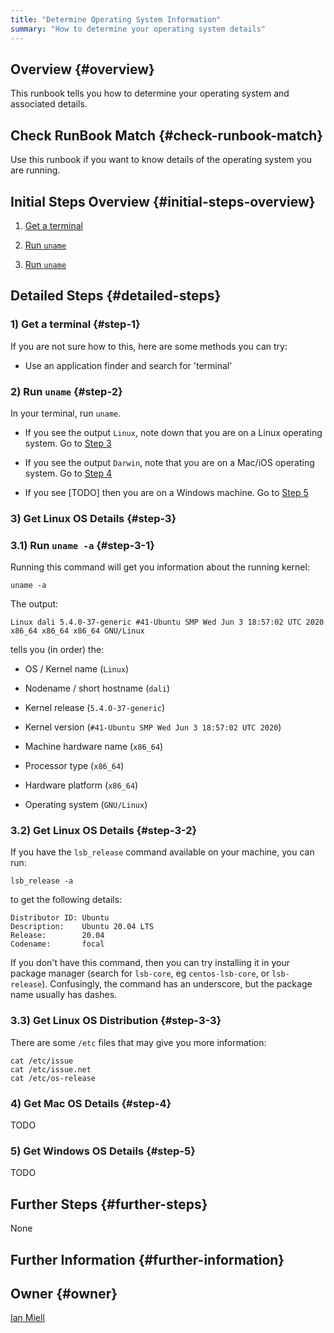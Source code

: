 ```yaml
---
title: "Determine Operating System Information"
summary: "How to determine your operating system details"
---
```


## Overview {#overview}

This runbook tells you how to determine your operating system and associated details.

## Check RunBook Match {#check-runbook-match}

Use this runbook if you want to know details of the operating system you are running.

## Initial Steps Overview {#initial-steps-overview}

1) [Get a terminal](#step-1)

2) [Run `uname`](#step-2)

2) [Run `uname`](#step-2)

## Detailed Steps {#detailed-steps}

### 1) Get a terminal {#step-1}

If you are not sure how to this, here are some methods you can try:

- Use an application finder and search for 'terminal'

### 2) Run `uname` {#step-2}

In your terminal, run `uname`.

- If you see the output `Linux`, note down that you are on a Linux operating system. Go to [Step 3](#step-3)

- If you see the output `Darwin`, note that you are on a Mac/iOS operating system. Go to [Step 4](#step-4)

- If you see [TODO] then you are on a Windows machine. Go to [Step 5](#step-5)

### 3) Get Linux OS Details {#step-3}

### 3.1) Run `uname -a` {#step-3-1}

Running this command will get you information about the running kernel:

```shell
uname -a
```

The output:

```
Linux dali 5.4.0-37-generic #41-Ubuntu SMP Wed Jun 3 18:57:02 UTC 2020 x86_64 x86_64 x86_64 GNU/Linux
```

tells you (in order) the:

- OS / Kernel name (`Linux`)

- Nodename / short hostname (`dali`)

- Kernel release (`5.4.0-37-generic`)

- Kernel version (`#41-Ubuntu SMP Wed Jun 3 18:57:02 UTC 2020`)

- Machine hardware name (`x86_64`)

- Processor type (`x86_64`)

- Hardware platform (`x86_64`)

- Operating system (`GNU/Linux`)


### 3.2) Get Linux OS Details {#step-3-2}

If you have the `lsb_release` command available on your machine, you can run:

```shell
lsb_release -a
```

to get the following details:

```
Distributor ID: Ubuntu
Description:    Ubuntu 20.04 LTS
Release:        20.04
Codename:       focal
```

If you don't have this command, then you can try installing it in your package manager (search for `lsb-core`, eg `centos-lsb-core`, or `lsb-release`). Confusingly, the command has an underscore, but the package name usually has dashes.

### 3.3) Get Linux OS Distribution {#step-3-3}

There are some `/etc` files that may give you more information:

```shell
cat /etc/issue
cat /etc/issue.net
cat /etc/os-release
```

### 4) Get Mac OS Details {#step-4}

TODO

### 5) Get Windows OS Details {#step-5}

TODO

## Further Steps {#further-steps}

None

## Further Information {#further-information}

[//]: # (REFERENCED DOCS)
[//]: # (eg https://somestackoverflowpage)

## Owner {#owner}

[Ian Miell](https://github.com/ianmiell)
